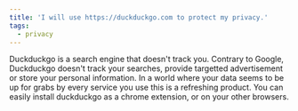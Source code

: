 ```yaml
---
title: 'I will use https://duckduckgo.com to protect my privacy.'
tags:
  - privacy
---
```

Duckduckgo is a search engine that doesn't track you. Contrary to Google, Duckduckgo doesn't track your searches, provide targetted advertisement or store your personal information. In a world where your data seems to be up for grabs by every service you use this is a refreshing product. You can easily install duckduckgo as a chrome extension, or on your other browsers.
